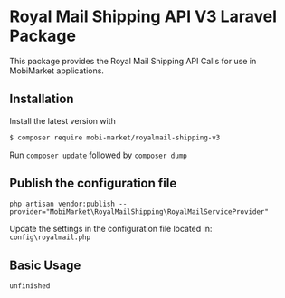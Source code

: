 # Royal Mail Shipping API V3 Laravel Package
This package provides the Royal Mail Shipping API Calls for use in MobiMarket applications.

## Installation
Install the latest version with
```bash
$ composer require mobi-market/royalmail-shipping-v3
```
Run ```composer update``` followed by ```composer dump```

## Publish the configuration file
```
php artisan vendor:publish --provider="MobiMarket\RoyalMailShipping\RoyalMailServiceProvider"
```

Update the settings in the configuration file located in: `config\royalmail.php`

## Basic Usage

```php
unfinished
```
